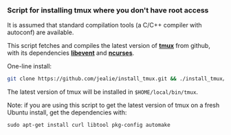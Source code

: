 ### Script for installing **tmux** where you don't have root access

It is assumed that standard compilation tools (a C/C++ compiler with autoconf) are available.

This script fetches and compiles the latest version of [**tmux**](https://github.com/tmux/tmux) from github, with its dependencies [**libevent**](https://github.com/libevent/libevent) and [**ncurses**](https://ftp.gnu.org/pub/gnu/ncurses/).

One-line install:

```bash
git clone https://github.com/jealie/install_tmux.git && ./install_tmux/install_tmux.sh
```

The latest version of tmux will be installed in `$HOME/local/bin/tmux`.

Note: if you are using this script to get the latest version of tmux on a fresh Ubuntu install, get the dependencies with:

`sudo apt-get install curl libtool pkg-config automake`

